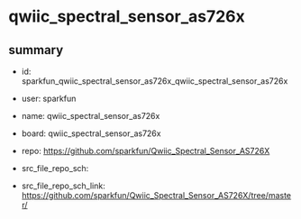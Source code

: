 # qwiic_spectral_sensor_as726x
 
## summary 
* id: sparkfun_qwiic_spectral_sensor_as726x_qwiic_spectral_sensor_as726x
* user: sparkfun
* name: qwiic_spectral_sensor_as726x
* board: qwiic_spectral_sensor_as726x
* repo: https://github.com/sparkfun/Qwiic_Spectral_Sensor_AS726X



* src_file_repo_sch: 
* src_file_repo_sch_link: https://github.com/sparkfun/Qwiic_Spectral_Sensor_AS726X/tree/master/






